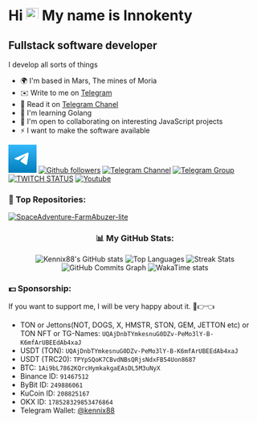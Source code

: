 # Hi <img src="https://media.giphy.com/media/hvRJCLFzcasrR4ia7z/giphy.gif" width="25px" height="25px"> My name is Innokenty
## Fullstack software developer

I develop all sorts of things

* 🌍  I'm based in Mars, The mines of Moria
* ✉️  Write to me on  [Telegram](https://t.me/Kennix88)
* 🚀  Read it on [Telegram Chanel](https://t.me/KennixDev)
* 🧠  I'm learning Golang
* 🤝  I'm open to collaborating on interesting JavaScript projects
* ⚡  I want to make the software available

[![Telegram Channel](./assets/telegram.svg)](https://t.me/KennixDev)
[![Github followers](https://img.shields.io/github/followers/Kennix88?logo=github&style=for-the-badge&color=0891b2&labelColor=1c1917)](https://www.github.com/Kennix88)
[![Telegram Channel](https://img.shields.io/endpoint?style=for-the-badge&color=0891b2&labelColor=1c1917&url=https%3A%2F%2Ftg.sumanjay.workers.dev%2Fkennixdev&label=Channel)](https://t.me/KennixDev)
[![Telegram Group](https://img.shields.io/endpoint?label=Group&style=for-the-badge&color=0891b2&labelColor=1c1917&url=https%3A%2F%2Ftg.sumanjay.workers.dev%2FKennixDevGroup)](https://t.me/KennixDevGroup)
[![TWITCH STATUS](https://img.shields.io/twitch/status/kennix88?logo=twitchsx&style=for-the-badge&color=0891b2&labelColor=1c1917&label=TWITCH+STATUS)](https://www.twitch.tv/kennix88)
[![Youtube](https://img.shields.io/youtube/channel/views/UC5h06O3iKZZTI1puc0T2fLA?label=Youtube&style=for-the-badge&color=0891b2&labelColor=1c1917&logo=youtube)](https://www.youtube.com/@KennixDev)

### 📌 Top Repositories:

[![SpaceAdventure-FarmAbuzer-lite](https://github-readme-stats.vercel.app/api/pin/?username=Kennix88&repo=SpaceAdventure-FarmAbuzer-lite&title_color=0891b2&text_color=ffffff&icon_color=0891b2&bg_color=1c1917&hide_border=true&locale=en)](https://github.com/Kennix88/SpaceAdventure-FarmAbuzer-lite)


<h3 align="center"> 📊 My GitHub Stats: </h3>

[//]: # (<div align="center">)

[//]: # (  )
[//]: # (![Overview of statistics]&#40;https://raw.githubusercontent.com/Kennix88/github-stats-transparent/output/generated/overview.svg&#41;)

[//]: # (![Top Langs]&#40;https://raw.githubusercontent.com/Kennix88/github-stats-transparent/output/generated/languages.svg&#41;)

[//]: # ()
[//]: # (</div>)
<div align="center">

![Kennix88's GitHub stats](https://github-readme-stats.vercel.app/api?username=Kennix88&show_icons=true&hide=&count_private=true&title_color=0891b2&text_color=ffffff&icon_color=0891b2&bg_color=1c1917&hide_border=true&show_icons=true)
![Top Languages](https://github-readme-stats.vercel.app/api/top-langs/?username=Kennix88&layout=compact&langs_count=10&title_color=0891b2&text_color=ffffff&icon_color=0891b2&bg_color=1c1917&hide_border=true&locale=en&custom_title=Top%20%Languages)
![Streak Stats](https://github-readme-streak-stats.herokuapp.com/?user=Kennix88&stroke=ffffff&background=1c1917&ring=0891b2&fire=0891b2&currStreakNum=ffffff&currStreakLabel=0891b2&sideNums=ffffff&sideLabels=ffffff&dates=ffffff&hide_border=true)
![GitHub Commits Graph](https://github-readme-activity-graph.vercel.app/graph?username=Kennix88&bg_color=1c1917&color=ffffff&line=0891b2&point=ffffff&area_color=1c1917&area=true&hide_border=true&custom_title=GitHub%20Commits%20Graph)
![WakaTime stats](https://github-readme-stats.vercel.app/api/wakatime?username=@Kennix88&show_icons=true&layout=compact&hide=&count_private=true&title_color=0891b2&text_color=ffffff&icon_color=0891b2&bg_color=1c1917&hide_border=true&show_icons=true)

</div>

### 💵 Sponsorship:
If you want to support me, I will be very happy about it. 🥺👉👈

- TON or Jettons(NOT, DOGS, X, HMSTR, STON, GEM, JETTON etc) or TON NFT or TG-Names: `UQAjDnbTYmkesnuG0DZv-PeMo3lY-B-K6mfArUBEEdAb4xaJ`
- USDT (TON): `UQAjDnbTYmkesnuG0DZv-PeMo3lY-B-K6mfArUBEEdAb4xaJ`
- USDT (TRC20): `TPYpSQoK7CBvdNBsQRjsNdxFB54Uon8687`
- BTC: `1Ai9bL7862KQrcHymkakgaEAsDL5M3uNyX`
- Binance ID: `91467512`
- ByBit ID: `249886061`
- KuCoin ID: `208825167`
- OKX ID: `178528329853476864`
- Telegram Wallet: [@kennix88](https://t.me/Kennix88)
